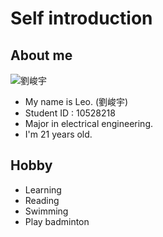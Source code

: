 # Self introduction

## About me
![劉峻宇](https://photos.google.com/u/1/photo/AF1QipMI-LQQ5Mf77nTsPEc5GN0406TpyYx5XKLZ1pgW)

- My name is Leo. (劉峻宇)
- Student ID : 10528218 
- Major in electrical engineering.
- I'm 21 years old.

## Hobby
- Learning
- Reading
- Swimming
- Play badminton


